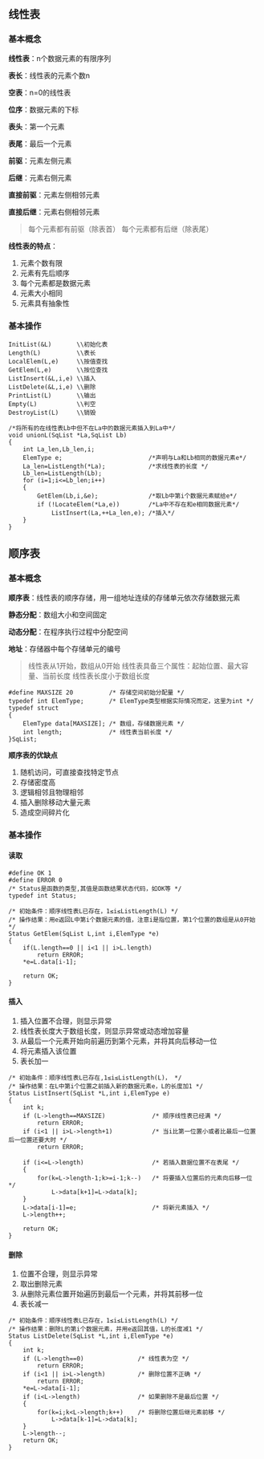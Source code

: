 
## 线性表
### 基本概念

**线性表**：n个数据元素的有限序列

**表长**：线性表的元素个数n

**空表**：n=0的线性表

**位序**：数据元素的下标

**表头**：第一个元素

**表尾**：最后一个元素

**前驱**：元素左侧元素

**后继**：元素右侧元素

**直接前驱**：元素左侧相邻元素

**直接后继**：元素右侧相邻元素

> 每个元素都有前驱（除表首）
> 每个元素都有后继（除表尾）

**线性表的特点**：

1. 元素个数有限
2. 元素有先后顺序
3. 每个元素都是数据元素
4. 元素大小相同
5. 元素具有抽象性

### 基本操作

```
InitList(&L)       \\初始化表
Length(L)          \\表长
LocalElem(L,e)     \\按值查找
GetElem(L,e)       \\按位查找
ListInsert(&L,i,e) \\插入
ListDelete(&L,i,e) \\删除
PrintList(L)       \\输出
Empty(L)           \\判空
DestroyList(L)     \\销毁
```

```
/*将所有的在线性表Lb中但不在La中的数据元素插入到La中*/
void unionL(SqList *La,SqList Lb)
{
	int La_len,Lb_len,i;
	ElemType e;                        /*声明与La和Lb相同的数据元素e*/
	La_len=ListLength(*La);            /*求线性表的长度 */
	Lb_len=ListLength(Lb);
	for (i=1;i<=Lb_len;i++)
	{
		GetElem(Lb,i,&e);              /*取Lb中第i个数据元素赋给e*/
		if (!LocateElem(*La,e))        /*La中不存在和e相同数据元素*/
			ListInsert(La,++La_len,e); /*插入*/
	}
}
```

## 顺序表

### 基本概念

**顺序表**：线性表的顺序存储，用一组地址连续的存储单元依次存储数据元素

**静态分配**：数组大小和空间固定

**动态分配**：在程序执行过程中分配空间

**地址**：存储器中每个存储单元的编号

> 线性表从1开始，数组从0开始
> 线性表具备三个属性：起始位置、最大容量、当前长度
> 线性表长度小于数组长度

```
#define MAXSIZE 20          /* 存储空间初始分配量 */
typedef int ElemType;       /* ElemType类型根据实际情况而定，这里为int */
typedef struct
{
	ElemType data[MAXSIZE]; /* 数组，存储数据元素 */
	int length;             /* 线性表当前长度 */
}SqList;
```

**顺序表的优缺点**

1. 随机访问，可直接查找特定节点
2. 存储密度高
3. 逻辑相邻且物理相邻
4. 插入删除移动大量元素
5. 造成空间碎片化

### 基本操作

#### 读取

```
#define OK 1
#define ERROR 0
/* Status是函数的类型,其值是函数结果状态代码，如OK等 */
typedef int Status;         

/* 初始条件：顺序线性表L已存在，1≤i≤ListLength(L) */
/* 操作结果：用e返回L中第i个数据元素的值，注意i是指位置，第1个位置的数组是从0开始 */
Status GetElem(SqList L,int i,ElemType *e)
{
	if(L.length==0 || i<1 || i>L.length)
		return ERROR;
	*e=L.data[i-1];

	return OK;
}
```

#### 插入

1. 插入位置不合理，则显示异常
2. 线性表长度大于数组长度，则显示异常或动态增加容量
3. 从最后一个元素开始向前遍历到第个元素，并将其向后移动一位
4. 将元素插入该位置
5. 表长加一

```
/* 初始条件：顺序线性表L已存在,1≤i≤ListLength(L)， */
/* 操作结果：在L中第i个位置之前插入新的数据元素e，L的长度加1 */
Status ListInsert(SqList *L,int i,ElemType e)
{ 
	int k;
	if (L->length==MAXSIZE)  			/* 顺序线性表已经满 */
		return ERROR;
	if (i<1 || i>L->length+1)			/* 当i比第一位置小或者比最后一位置后一位置还要大时 */
		return ERROR;				

	if (i<=L->length)        			/* 若插入数据位置不在表尾 */
	{
		for(k=L->length-1;k>=i-1;k--)  	/* 将要插入位置后的元素向后移一位 */
			L->data[k+1]=L->data[k];
	}
	L->data[i-1]=e;          			/* 将新元素插入 */
	L->length++;

	return OK;
}
```

#### 删除

1. 位置不合理，则显示异常
2. 取出删除元素
3. 从删除元素位置开始遍历到最后一个元素，并将其前移一位
4. 表长减一

```
/* 初始条件：顺序线性表L已存在，1≤i≤ListLength(L) */
/* 操作结果：删除L的第i个数据元素，并用e返回其值，L的长度减1 */
Status ListDelete(SqList *L,int i,ElemType *e) 
{ 
	int k;
	if (L->length==0)               /* 线性表为空 */
		return ERROR;
	if (i<1 || i>L->length)         /* 删除位置不正确 */
		return ERROR;
	*e=L->data[i-1];
	if (i<L->length)                /* 如果删除不是最后位置 */
	{
		for(k=i;k<L->length;k++)	/* 将删除位置后继元素前移 */
			L->data[k-1]=L->data[k];
	}
	L->length--;
	return OK;
}
```
